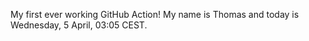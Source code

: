 My first ever working GitHub Action!
My name is Thomas and today is Wednesday, 5 April, 03:05 CEST. 
